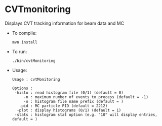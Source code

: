 # CVTmonitoring

Displays CVT tracking information for beam data and MC

- To compile:

      mvn install
  
- To run:

      ./bin/cvtMonitoring
  
- Usage:

      Usage : cvtMonitoring 

      Options :
       -histo : read histogram file (0/1) (default = 0)
           -n : maximum number of events to process (default = -1)
           -o : histogram file name prefix (default = )
         -pid : MC particle PID (default = 2212)
        -plot : display histograms (0/1) (default = 1)
       -stats : histogram stat option (e.g. "10" will display entries, default = )  
